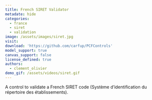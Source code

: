 ```yaml
---
title: French SIRET Validator
metadate: hide
categories:
  - france
  - siret
  - validation
image: /assets/images/siret.jpg
visit: 
download: 'https://github.com/carfup/PCFControls'
model_support: true
canvas_support: false
license_defined: true
authors:
  - clement_olivier
demo_gif: /assets/videos/siret.gif
---
```


A control to validate a French SIRET code (Système d’identification du répertoire des établissements).
